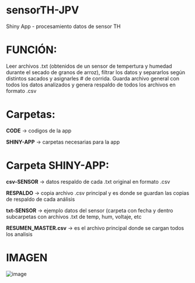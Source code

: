 # sensorTH-JPV
Shiny App - procesamiento datos de sensor TH

# FUNCIÓN: 
Leer archivos .txt (obtenidos de un sensor de tempertura y humedad durante el secado de granos de arroz), filtrar los datos y separarlos según distintos sacados y asignarles # de corrida. Guarda archivo general con todos los datos analizados y genera respaldo de todos los archivos en formato .csv

# Carpetas:
**CODE** -> codigos de la app

**SHINY-APP** -> carpetas necesarias para la app

# Carpeta SHINY-APP:
**csv-SENSOR** -> datos respaldo de cada .txt original en formato .csv

**RESPALDO** -> copia archivo .csv principal y es donde se guardan las copias de respaldo de cada análisis

**txt-SENSOR** -> ejemplo datos del sensor (carpeta con fecha y dentro subcarpetas con archivos .txt de temp, hum, voltaje, etc

**RESUMEN_MASTER.csv** -> es el archivo principal donde se cargan todos los analisis

# IMAGEN

![image](https://user-images.githubusercontent.com/84092057/118381017-05760880-b5bd-11eb-91f1-1f3064cc000f.png)


